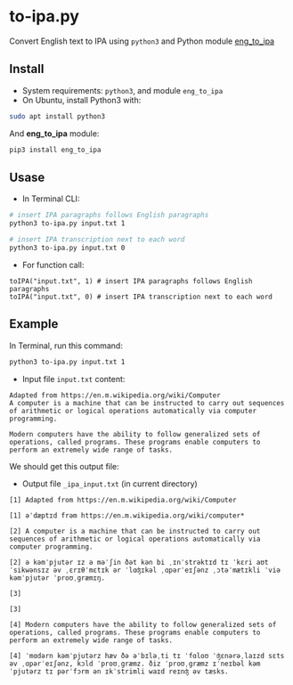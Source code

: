 # to-ipa.py

Convert English text to IPA using `python3` and Python module [eng_to_ipa](https://pypi.org/project/eng-to-ipa/)

## Install

+ System requirements: `python3`, and module `eng_to_ipa`
+ On Ubuntu, install Python3 with:

```bash
sudo apt install python3
```

And **eng_to_ipa** module:

```bash
pip3 install eng_to_ipa
```

## Usase

+ In Terminal CLI:

```bash
# insert IPA paragraphs follows English paragraphs
python3 to-ipa.py input.txt 1

# insert IPA transcription next to each word
python3 to-ipa.py input.txt 0
```

+ For function call: 

```python3
toIPA("input.txt", 1) # insert IPA paragraphs follows English paragraphs
toIPA("input.txt", 0) # insert IPA transcription next to each word
```

## Example

In Terminal, run this command:

```bash
python3 to-ipa.py input.txt 1
```

+ Input file `input.txt` content:

```text
Adapted from https://en.m.wikipedia.org/wiki/Computer
A computer is a machine that can be instructed to carry out sequences of arithmetic or logical operations automatically via computer programming. 

Modern computers have the ability to follow generalized sets of operations, called programs. These programs enable computers to perform an extremely wide range of tasks.
```

We should get this output file:

+ Output file `_ipa_input.txt` (in current directory)

```text
[1] Adapted from https://en.m.wikipedia.org/wiki/Computer

[1] əˈdæptɪd frəm https://en.m.wikipedia.org/wiki/computer*

[2] A computer is a machine that can be instructed to carry out sequences of arithmetic or logical operations automatically via computer programming.

[2] ə kəmˈpjutər ɪz ə məˈʃin ðət kən bi ˌɪnˈstrəktɪd tɪ ˈkɛri aʊt ˈsikwənsɪz əv ˌɛrɪθˈmɛtɪk ər ˈlɑʤɪkəl ˌɑpərˈeɪʃənz ˌɔtəˈmætɪkli ˈviə kəmˈpjutər ˈproʊˌgræmɪŋ.

[3] 

[3] 

[4] Modern computers have the ability to follow generalized sets of operations, called programs. These programs enable computers to perform an extremely wide range of tasks.

[4] ˈmɑdərn kəmˈpjutərz hæv ðə əˈbɪləˌti tɪ ˈfɑloʊ ˈʤɛnərəˌlaɪzd sɛts əv ˌɑpərˈeɪʃənz, kɔld ˈproʊˌgræmz. ðiz ˈproʊˌgræmz ɪˈneɪbəl kəmˈpjutərz tɪ pərˈfɔrm ən ɪkˈstrimli waɪd reɪnʤ əv tæsks.
```